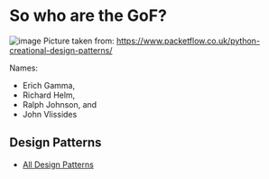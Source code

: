 
# So who are the GoF?
![image](https://user-images.githubusercontent.com/18373774/111019171-1c149f00-8383-11eb-9882-05113a51db32.png)
Picture taken from: https://www.packetflow.co.uk/python-creational-design-patterns/

Names:
 - Erich Gamma, 
 - Richard Helm, 
 - Ralph Johnson, and 
 - John Vlissides

## Design Patterns
  - [All Design Patterns](https://sourcemaking.com/design_patterns)

